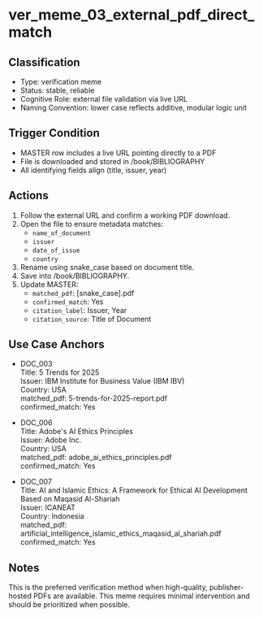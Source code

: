 # ver_meme_03_external_pdf_direct_match

## Classification
- Type: verification meme
- Status: stable, reliable
- Cognitive Role: external file validation via live URL
- Naming Convention: lower case reflects additive, modular logic unit

## Trigger Condition
- MASTER row includes a live URL pointing directly to a PDF
- File is downloaded and stored in /book/BIBLIOGRAPHY
- All identifying fields align (title, issuer, year)

## Actions
1. Follow the external URL and confirm a working PDF download.
2. Open the file to ensure metadata matches:
   - `name_of_document`
   - `issuer`
   - `date_of_issue`
   - `country`
3. Rename using snake_case based on document title.
4. Save into /book/BIBLIOGRAPHY.
5. Update MASTER:
   - `matched_pdf`: [snake_case].pdf
   - `confirmed_match`: Yes
   - `citation_label`: Issuer, Year
   - `citation_source`: Title of Document

## Use Case Anchors
- DOC_003  
  Title: 5 Trends for 2025  
  Issuer: IBM Institute for Business Value (IBM IBV)  
  Country: USA  
  matched_pdf: 5-trends-for-2025-report.pdf  
  confirmed_match: Yes

- DOC_006  
  Title: Adobe's AI Ethics Principles  
  Issuer: Adobe Inc.  
  Country: USA  
  matched_pdf: adobe_ai_ethics_principles.pdf  
  confirmed_match: Yes

- DOC_007  
  Title: AI and Islamic Ethics: A Framework for Ethical AI Development Based on Maqasid Al-Shariah  
  Issuer: ICANEAT  
  Country: Indonesia  
  matched_pdf: artificial_intelligence_islamic_ethics_maqasid_al_shariah.pdf  
  confirmed_match: Yes

## Notes
This is the preferred verification method when high-quality, publisher-hosted PDFs are available. This meme requires minimal intervention and should be prioritized when possible.